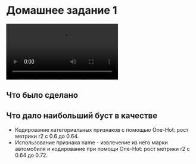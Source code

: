 # Домашнее задание 1

![FastAPI ML Service](/demo/fastapi-ml.mkv)

## Что было сделано


## Что дало наибольший буст в качестве
- Кодирование категориальных признаков с помощью One-Hot: рост метрики r2 с 0.6 до 0.64.
- Использование признака name - извлечение из него марки автомобиля и кодирование при помощи One-Hot: рост метрики r2 с 0.64 до 0.72.